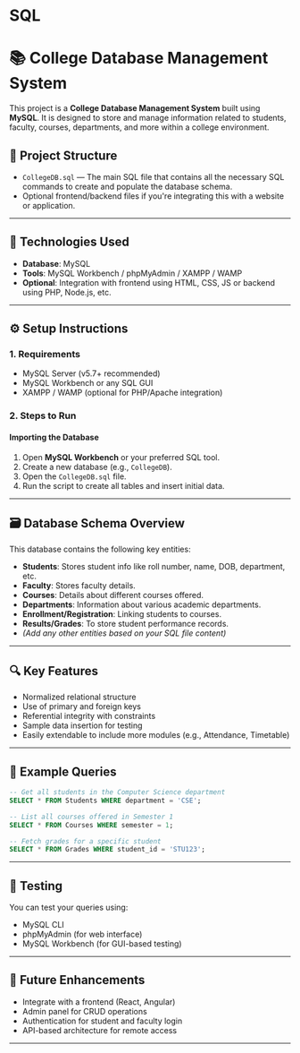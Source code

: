 # SQL

# 📚 College Database Management System

This project is a **College Database Management System** built using **MySQL**. It is designed to store and manage information related to students, faculty, courses, departments, and more within a college environment.

## 📁 Project Structure

* `CollegeDB.sql` — The main SQL file that contains all the necessary SQL commands to create and populate the database schema.
* Optional frontend/backend files if you're integrating this with a website or application.

---

## 🧰 Technologies Used

* **Database**: MySQL
* **Tools**: MySQL Workbench / phpMyAdmin / XAMPP / WAMP
* **Optional**: Integration with frontend using HTML, CSS, JS or backend using PHP, Node.js, etc.

---

## ⚙️ Setup Instructions

### 1. Requirements

* MySQL Server (v5.7+ recommended)
* MySQL Workbench or any SQL GUI
* XAMPP / WAMP (optional for PHP/Apache integration)

### 2. Steps to Run

#### Importing the Database

1. Open **MySQL Workbench** or your preferred SQL tool.
2. Create a new database (e.g., `CollegeDB`).
3. Open the `CollegeDB.sql` file.
4. Run the script to create all tables and insert initial data.

---

## 🗃️ Database Schema Overview

This database contains the following key entities:

* **Students**: Stores student info like roll number, name, DOB, department, etc.
* **Faculty**: Stores faculty details.
* **Courses**: Details about different courses offered.
* **Departments**: Information about various academic departments.
* **Enrollment/Registration**: Linking students to courses.
* **Results/Grades**: To store student performance records.
* *(Add any other entities based on your SQL file content)*

---

## 🔍 Key Features

* Normalized relational structure
* Use of primary and foreign keys
* Referential integrity with constraints
* Sample data insertion for testing
* Easily extendable to include more modules (e.g., Attendance, Timetable)

---

## 📌 Example Queries

```sql
-- Get all students in the Computer Science department
SELECT * FROM Students WHERE department = 'CSE';

-- List all courses offered in Semester 1
SELECT * FROM Courses WHERE semester = 1;

-- Fetch grades for a specific student
SELECT * FROM Grades WHERE student_id = 'STU123';
```

---

## 🧪 Testing

You can test your queries using:

* MySQL CLI
* phpMyAdmin (for web interface)
* MySQL Workbench (for GUI-based testing)

---

## 🧩 Future Enhancements

* Integrate with a frontend (React, Angular)
* Admin panel for CRUD operations
* Authentication for student and faculty login
* API-based architecture for remote access

---

